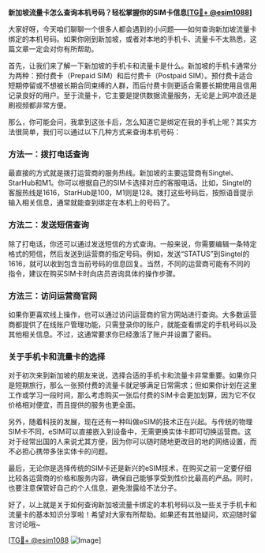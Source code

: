 **新加坡流量卡怎么查询本机号码？轻松掌握你的SIM卡信息[[TG💪+ @esim1088](https://t.me/s/esim1088)]**

大家好呀，今天咱们聊聊一个很多人都会遇到的小问题——如何查询新加坡流量卡绑定的本机号码。如果你刚到新加坡，或者对本地的手机卡、流量卡不太熟悉，这篇文章一定会对你有所帮助。

首先，让我们来了解一下新加坡的手机卡和流量卡是什么。新加坡的手机卡通常分为两种：预付费卡（Prepaid SIM）和后付费卡（Postpaid SIM）。预付费卡适合短期停留或不想被长期合同束缚的人群，而后付费卡则更适合需要长期使用且信用记录良好的用户。至于流量卡，它主要是提供数据流量服务，无论是上网冲浪还是刷视频都非常方便。

那么，你可能会问，我拿到这张卡后，怎么知道它是绑定在我的手机上呢？其实方法很简单，我们可以通过以下几种方式来查询本机号码：

### 方法一：拨打电话查询

最直接的方式就是拨打运营商的服务热线。新加坡的主要运营商有Singtel、StarHub和M1。你可以根据自己的SIM卡选择对应的客服电话。比如，Singtel的客服热线是1616，StarHub是100，M1则是128。拨打这些号码后，按照语音提示输入相关信息，通常就能查到绑定在本机上的号码了。

### 方法二：发送短信查询

除了打电话，你还可以通过发送短信的方式查询。一般来说，你需要编辑一条特定格式的短信，然后发送到运营商的指定号码。例如，发送“STATUS”到Singtel的1616，就可以收到包含当前号码的信息回复。当然，不同的运营商可能有不同的指令，建议在购买SIM卡时向店员咨询具体的操作步骤。

### 方法三：访问运营商官网

如果你更喜欢线上操作，也可以通过访问运营商的官方网站进行查询。大多数运营商都提供了在线账户管理功能，只需登录你的账户，就能查看绑定的手机号码以及其他相关信息。不过，这通常要求你已经激活了账户并设置了密码。

### 关于手机卡和流量卡的选择

对于初次来到新加坡的朋友来说，选择合适的手机卡和流量卡非常重要。如果你只是短期旅行，那么一张预付费的流量卡就足够满足日常需求；但如果你计划在这里工作或学习一段时间，那么考虑购买一张后付费的SIM卡会更加划算，因为它不仅价格相对便宜，而且提供的服务也更全面。

另外，随着科技的发展，现在还有一种叫做eSIM的技术正在兴起。与传统的物理SIM卡不同，eSIM可以直接嵌入到设备中，无需更换实体卡即可切换运营商。这对于经常出国的人来说尤其方便，因为你可以随时随地更改目的地的网络设置，而不必担心携带多张实体卡的问题。

最后，无论你是选择传统的SIM卡还是新兴的eSIM技术，在购买之前一定要仔细比较各运营商的价格和服务内容，确保自己能够享受到性价比最高的产品。同时，也要注意保管好自己的个人信息，避免泄露给不法分子。

好了，以上就是关于如何查询新加坡流量卡绑定的本机号码以及一些关于手机卡和流量卡的基本知识分享啦！希望对大家有所帮助。如果还有其他疑问，欢迎随时留言讨论哦~

[[TG💪+ @esim1088](https://t.me/s/esim1088) ![Image](https://i.postimg.cc/4NQfJmqS/Snipaste-2025-05-13-00-14-12.png)]
